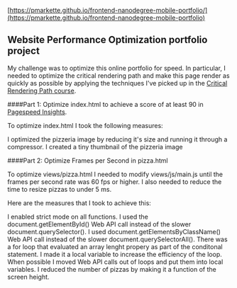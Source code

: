 [https://pmarkette.github.io/frontend-nanodegree-mobile-portfolio/](https://pmarkette.github.io/frontend-nanodegree-mobile-portfolio)

## Website Performance Optimization portfolio project

My challenge was to optimize this online portfolio for speed. In particular, I needed to optimize the critical rendering path and make this page render as quickly as possible by applying the techniques I've picked up in the [Critical Rendering Path course](https://www.udacity.com/course/ud884).


####Part 1: Optimize index.html to achieve a score of at least 90 in [Pagespeed Insights](https://developers.google.com/speed/pagespeed/insights/?url=https%3A%2F%2Fpmarkette.github.io%2Ffrontend-nanodegree-mobile-portfolio).

To optimize index.html I took the following measures:

I optimized the pizzeria image by reducing it's size and running it through a compressor.
I created a tiny thumbnail of the pizzeria image


####Part 2: Optimize Frames per Second in pizza.html

To optimize views/pizza.html I needed to modify views/js/main.js until the frames per second rate was 60 fps or higher. I also needed to reduce the time to resize pizzas to under 5 ms. 

Here are the measures that I took to achieve this:

I enabled strict mode on all functions.
I used the document.getElementById() Web API call instead of the slower document.querySelector().
I used document.getElementsByClassName() Web API call instead of the slower document.querySelectorAll().
There was a for loop that evaluated an array lenght propery as part of the conditonal statement. I made it a local variable to increase the efficiency of the loop.
When possible I moved Web API calls out of loops and put them into local variables.
I reduced the number of pizzas by making it a function of the screen height.

